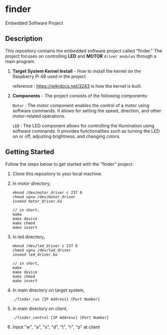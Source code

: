 # finder
Embedded Software Project

## Description
This repository contains the embedded software project called "finder." The project focuses on controlling __LED__ and __MOTOR__ `driver modules` through a main program.

1. __Target System Kernel Install__ - How to install the kernel on the Raspberry Pi 4B used in the project

    reference : https://wikidocs.net/3243 is how the kernel is built.

2. __Components__ - The project consists of the following components:

    `Motor` : The motor component enables the control of a motor using software commands. It allows for setting the speed, direction, and other motor-related operations.

    `LED` : The LED component allows for controlling the illumination using software commands. It provides functionalities such as turning the LED on or off, adjusting brightness, and changing colors.


## Getting Started
Follow the steps below to get started with the "finder" project:

1. Clone this repository to your local machine.
2. In motor directory, 
    ```
   mknod /dev/motor_driver c 237 0
   chmod ug+w /dev/motor_driver
   insmod motor_driver.ko

   // in short,
   make
   make device
   make chmod
   make insert
    ```
    
3. In led directory,  
    ```
   mknod /dev/led_driver c 237 0
   chmod ug+w /dev/led_driver
   insmod led_driver.ko

   // in short,
   make
   make device
   make chmod
   make insert
    ```
    
4. In main directory on target system,   
    ```
   ./finder_run [IP Address] [Port Number]
    ```
    
5. In main directory on client,  
    ```
   ./finder_control [IP Address] [Port Number]
    ```
    
6. Input "w", "a", "s", "d", "t", "r", "p" at client 
